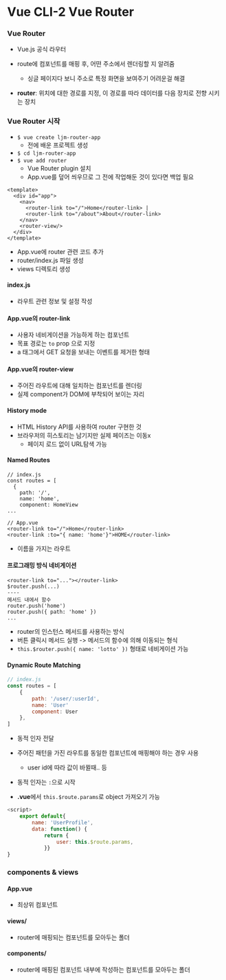 # Vue CLI-2 Vue Router

### Vue Router

- Vue.js 공식 라우터
- route에 컴포넌트를 매핑 후, 어떤 주소에서 렌더링할 지 알려줌
  - 싱글 페이지다 보니 주소로 특정 화면을 보여주기 어려운걸 해결

- **router**: 위치에 대한 경로를 지정, 이 경로를 따라 데이터를 다음 장치로 전향 시키는 장치



### Vue Router 시작

- `$ vue create ljm-router-app`
  - 전에 배운 프로젝트 생성
- `$ cd ljm-router-app`
- `$ vue add router`
  - Vue Router plugin 설치
  - App.vue를 덮어 씌우므로 그 전에 작업해둔 것이 있다면 백업 필요

```vue
<template>
  <div id="app">
    <nav>
      <router-link to="/">Home</router-link> |
      <router-link to="/about">About</router-link>
    </nav>
    <router-view/>
  </div>
</template>
```

- App.vue에 router 관련 코드 추가
- router/index.js 파일 생성
- views 디렉토리 생성



#### index.js

- 라우트 관련 정보 및 설정 작성

#### App.vue의 router-link

- 사용자 네비게이션을 가능하게 하는 컴포넌트
- 목표 경로는 `to` prop 으로 지정
- a 태그에서 GET 요청을 보내는 이벤트를 제거한 형태

#### App.vue의 router-view

- 주어진 라우트에 대해 일치하는 컴포넌트를 렌더링
- 실제 component가 DOM에 부착되어 보이는 자리

#### History mode

- HTML History API를 사용하여 router 구현한 것
- 브라우저의 히스토리는 남기지만 실제 페이즈는 이동x
  - 페이지 로드 없이 URL탐색 가능



#### Named Routes

```vue
// index.js
const routes = [
  {
    path: '/',
    name: 'home',
    component: HomeView
...
```

```vue
// App.vue
<router-link to="/">Home</router-link>
<router-link :to="{ name: 'home'}">HOME</router-link>
```

- 이름을 가지는 라우트

#### 프로그래밍 방식 네비게이션

```vue
<router-link to="..."></router-link>
$router.push(...)
----
메서드 내에서 함수
router.push('home')
router.push({ path: 'home' })
...
```

- router의 인스턴스 메서드를 사용하는 방식
- 버튼 클릭시 메서드 실행 -> 메서드의 함수에 의해 이동되는 형식 
- `this.$router.push({ name: 'lotto' })` 형태로 네비게이션 가능



#### Dynamic Route Matching

```javascript
// index.js
const routes = [
    {
        path: '/user/:userId',
        name: 'User'
        component: User
    },
]
```

- 동적 인자 전달
- 주어진 패턴을 가진 라우트를 동일한 컴포넌트에 매핑해야 하는 경우 사용
  - user id에 따라 값이 바뀔때.. 등

- 동적 인자는 `:`으로 시작
- **.vue**에서 `this.$route.params`로 object 가져오기 가능 

```javascript
<script>
    export default{
		name: 'UserProfile',
        data: function() {
			return {
                user: this.$route.params,
            }}
}
```



### components & views

#### App.vue

- 최상위 컴포넌트

#### views/

- router에 매핑되는 컴포넌트를 모아두는 폴더

#### components/

- router에 매핑된 컴포넌트 내부에 작성하는 컴포넌트를 모아두는 폴더